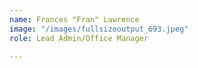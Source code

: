```yaml
---
name: Frances "Fran" Lawrence
image: "/images/fullsizeoutput_693.jpeg"
role: Lead Admin/Office Manager

---
```

